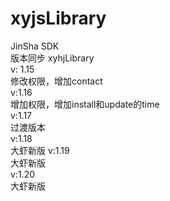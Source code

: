# xyjsLibrary  
JinSha SDK  
版本同步 xyhjLibrary  
v: 1.15  
修改权限，增加contact  
v:1.16  
增加权限，增加install和update的time  
v:1.17  
过渡版本  
v:1.18  
大虾新版
v:1.19  
大虾新版  
v:1.20  
大虾新版 



